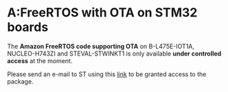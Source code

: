# A:FreeRTOS with OTA on STM32 boards

The **Amazon FreeRTOS code supporting OTA** on B-L475E-IOT1A, NUCLEO-H743ZI and STEVAL-STWINKT1 is only available **under controlled access** at the moment.

Please send an e-mail to ST using this [link](mailto:ernesto.cantone@st.com) to be granted access to the package.






